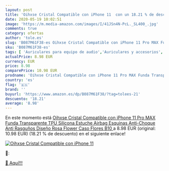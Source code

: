 ```yaml
---
layout: post
title: 'Oihxse Cristal Compatible con iPhone 11  con un 18.21 % de descuento'
date: 2020-05-19 10:02:51
image: 'https://m.media-amazon.com/images/I/41JSn4N-PcL._SL400_.jpg'
comments: true
category: ofertas
author: 'tole.es'
slug: 'B087M61F38-es Oihxse Cristal Compatible con iPhone 11 Pro MAX Funda...'
sku: 'B087M61F38-es'
tags: [ 'Auriculares para equipo de audio','Auriculares y accesorios','Electrónica','Electrónica para moto','Electrónica para vehículos','Soportes para moto','iphone', ]
actualPrice: 8.98 EUR
currency: EUR
price: 8.98
comparePrice: 10.98 EUR
prodname: 'Oihxse Cristal Compatible con iPhone 11 Pro MAX Funda Transparente TPU Silicona Estuche Airbag Esquinas Anti-Choque Anti Rasguños Diseño Rosa Flower Caso  Flores B10 '
country: 'es'
flag: '🇪🇸'
brand: ''
buyurl: 'https://www.amazon.es/dp/B087M61F38/?tag=tolees-21'
descuento: '18.21'
average: '8.98'
---
```


En este momento está [Oihxse Cristal Compatible con iPhone 11 Pro MAX Funda Transparente TPU Silicona Estuche Airbag Esquinas Anti-Choque Anti Rasguños Diseño Rosa Flower Caso  Flores B10 ](https://www.amazon.es/dp/B087M61F38/?tag=tolees-21) a 8.98 EUR (original: 10.98 EUR) (18.21 %  de descuento) en el siguiente enlace!

[![Oihxse Cristal Compatible con iPhone 11 ](https://m.media-amazon.com/images/I/41JSn4N-PcL._SL400_.jpg)](https://www.amazon.es/dp/B087M61F38/?tag=tolees-21)

🔎:


[🛒 Aquí!!!](https://www.amazon.es/dp/B087M61F38/?tag=tolees-21)
